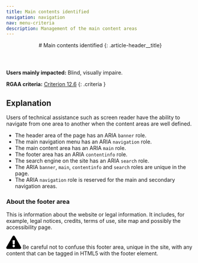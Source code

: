 ```yaml
---
title: Main contents identified
navigation: navigation
nav: menu-criteria
description: Management of the main content areas
---
```


<header>
# Main contents identified
{: .article-header__title}
</header>

**Users mainly impacted:** Blind, visually impaire.

**RGAA criteria:** [Criterion 12.6](https://www.numerique.gouv.fr/publications/rgaa-accessibilite/methode-rgaa/criteres/#crit-12-6)
{: .criteria }

## Explanation

Users of technical assistance such as screen reader have the ability to navigate from one area to another when the content areas are well defined.

* The header area of the page has an ARIA `banner` role.
* The main navigation menu has an ARIA `navigation` role.
* The main content area has an ARIA `main` role.
* The footer area has an ARIA `contentinfo` role.
* The search engine on the site has an ARIA `search` role.
* The ARIA `banner`, `main`, `contentinfo` and `search` roles are unique in the page.
* The ARIA `navigation` role is reserved for the main and secondary navigation areas.

### About the footer area

This is information about the website or legal information. It includes, for example, legal notices, credits, terms of use, site map and possibly the accessibility page.

<div class="important">
<svg role="img" aria-label="Important" xmlns="http://www.w3.org/2000/svg" viewBox="0 0 576 512" width="40" height="36"><title>Important</title><path d="M569.517 440.013C587.975 472.007 564.806 512 527.94 512H48.054c-36.937 0-59.999-40.055-41.577-71.987L246.423 23.985c18.467-32.009 64.72-31.951 83.154 0l239.94 416.028zM288 354c-25.405 0-46 20.595-46 46s20.595 46 46 46 46-20.595 46-46-20.595-46-46-46zm-43.673-165.346l7.418 136c.347 6.364 5.609 11.346 11.982 11.346h48.546c6.373 0 11.635-4.982 11.982-11.346l7.418-136c.375-6.874-5.098-12.654-11.982-12.654h-63.383c-6.884 0-12.356 5.78-11.981 12.654z"/></svg>
Be careful not to confuse this footer area, unique in the site, with any content that can be tagged in HTML5 with the footer element.
</div>

